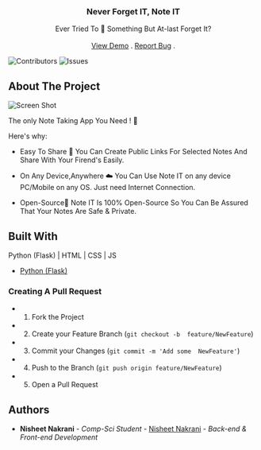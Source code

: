 <br/>
<p align="center">
  <h3 align="center">Never Forget IT,
Note IT</h3>

  <p align="center">
    Ever Tried To 🤔 Something But
At-last Forget It?
    <br/>
    <br/>
    <a href="https://github.com/NisheetNakrani/NOTE-IT-APP">View Demo</a>
    .
    <a href="https://github.com/NisheetNakrani/NOTE-IT-APP/issues">Report Bug</a>
    .
  </p>
</p>

![Contributors](https://img.shields.io/github/contributors/NisheetNakrani/NOTE-IT-APP?color=dark-green) ![Issues](https://img.shields.io/github/issues/NisheetNakrani/NOTE-IT-APP) 

## About The Project

![Screen Shot](https://i.ibb.co/fQb6VkS/Note-IT-Homepage.png)

The only Note Taking App You Need ! 📒

Here's why:

* Easy To Share 👥
You Can Create Public Links For Selected Notes And Share With Your Firend's Easily.

* On Any Device,Anywhere ☁️
You Can Use Note IT on any device PC/Mobile on any OS. Just need Internet Connection.
* Open-Source🙌
Note IT Is 100% Open-Source So You Can Be Assured That Your Notes Are Safe & Private.


## Built With

Python (Flask) | HTML | CSS | JS

* [Python (Flask)](https://pypi.org/project/Flask/)


### Creating A Pull Request

* 1. Fork the Project
* 2. Create your Feature Branch (`git checkout -b 
    feature/NewFeature`)
* 3. Commit your Changes (`git commit -m 'Add some 
 NewFeature'`)
* 4. Push to the Branch (`git push origin feature/NewFeature`)
* 5. Open a Pull Request

## Authors

* **Nisheet Nakrani** - *Comp-Sci Student* - [Nisheet Nakrani](https://github.com/NisheetNakrani) - *Back-end & Front-end Development*

